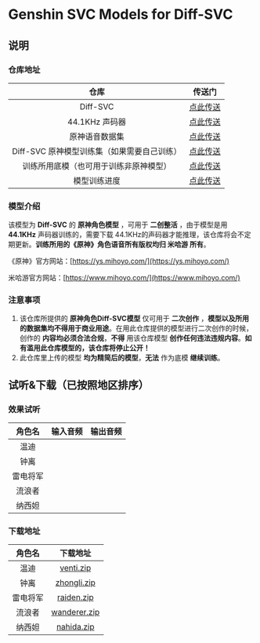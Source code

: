 # Genshin SVC Models for Diff-SVC

## 说明

### 仓库地址

|             仓库             |                                       传送门                                       |
| :------------------------: | :-----------------------------------------------------------------------------: |
|          Diff-SVC          |                  [点此传送](https://github.com/prophesier/diff-svc)                 |
|         44.1KHz 声码器        |                    [点此传送](https://openvpi.github.io/vocoders)                   |
|           原神语音数据集          |                  [点此传送](https://github.com/w4123/GenshinVoice)                  |
| Diff-SVC 原神模型训练集（如果需要自己训练） | [点此传送](https://huggingface.co/datasets/Erythrocyte/Diff-SVC\_Genshin\_Datasets) |
|     训练所用底模（也可用于训练非原神模型）    |     [点此传送](https://huggingface.co/Erythrocyte/Diff-SVC\_Pre-trained\_Models)    |
|           模型训练进度           |          [点此传送](https://docs.qq.com/sheet/DR2ZUR05XbHJwS2xK?tab=BB08J2)         |

### 模型介绍

该模型为 **Diff-SVC** 的 **原神角色模型** ，可用于 **二创整活** ，由于模型是用 **44.1KHz** 声码器训练的，需要下载 44.1KHz的声码器才能推理，该仓库将会不定期更新。**训练所用的《原神》角色语音所有版权均归 米哈游 所有**。

《原神》官方网站：[https://ys.mihoyo.com/](https://ys.mihoyo.com/)

米哈游官方网站：[https://www.mihoyo.com/](https://www.mihoyo.com/)

### 注意事项

1. 该仓库所提供的 **原神角色Diff-SVC模型** 仅可用于 **二次创作** ，**模型以及所用的数据集均不得用于商业用途**。在用此仓库提供的模型进行二次创作的时候，创作的 **内容均必须合法合规**，**不得** 用该仓库模型 **创作任何违法违规内容**。**如有滥用此仓库模型的，该仓库将停止公开！**
2. 此仓库里上传的模型 **均为精简后的模型**，**无法** 作为底模 **继续训练**。

## 试听&下载（已按照地区排序）

### 效果试听

|  角色名 | 输入音频 | 输出音频 |
| :--: | :--: | :--: |
|  温迪  |      |      |
|  钟离  |      |      |
| 雷电将军 |      |      |
|  流浪者 |      |      |
|  纳西妲 |      |      |

### 下载地址

|  角色名 |                                                         下载地址                                                         |
| :--: | :------------------------------------------------------------------------------------------------------------------: |
|  温迪  |   [venti.zip](https://huggingface.co/Erythrocyte/Diff-SVC\_Genshin\_Models/resolve/main/models/Mondstadt/venti.zip)  |
|  钟离  |   [zhongli.zip](https://huggingface.co/Erythrocyte/Diff-SVC\_Genshin\_Models/resolve/main/models/Liyue/zhongli.zip)  |
| 雷电将军 |   [raiden.zip](https://huggingface.co/Erythrocyte/Diff-SVC\_Genshin\_Models/resolve/main/models/Inazuma/raiden.zip)  |
|  流浪者 | [wanderer.zip](https://huggingface.co/Erythrocyte/Diff-SVC\_Genshin\_Models/resolve/main/models/Sumeru/wanderer.zip) |
|  纳西妲 |   [nahida.zip](https://huggingface.co/Erythrocyte/Diff-SVC\_Genshin\_Models/resolve/main/models/Sumeru/nahida.zip)   |
